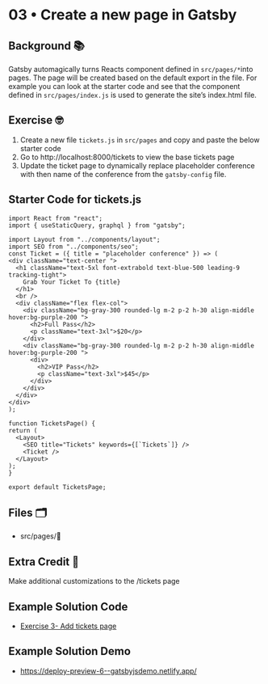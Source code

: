 # 03 • Create a new page in Gatsby
## Background 📚
Gatsby automagically turns Reacts component defined in `src/pages/*`into pages. The page will be created based on the default export in the file. For example you can look at the starter code and see that the component defined in `src/pages/index.js` is used to generate the site’s index.html file. 
 
## Exercise 🤓
1. Create a new file `tickets.js` in `src/pages` and copy and paste the below starter code
2. Go to http://localhost:8000/tickets to view the base tickets page
3. Update the ticket page to dynamically replace placeholder conference with then name of the conference from the `gatsby-config` file. 
 
## Starter Code for tickets.js
 
 ```
import React from "react";
import { useStaticQuery, graphql } from "gatsby";
 
import Layout from "../components/layout";
import SEO from "../components/seo";
const Ticket = ({ title = "placeholder conference" }) => (
 <div className="text-center ">
   <h1 className="text-5xl font-extrabold text-blue-500 leading-9 tracking-tight">
     Grab Your Ticket To {title}
   </h1>
   <br />
   <div className="flex flex-col">
     <div className="bg-gray-300 rounded-lg m-2 p-2 h-30 align-middle hover:bg-purple-200 ">
       <h2>Full Pass</h2>
       <p className="text-3xl">$20</p>
     </div>
     <div className="bg-gray-300 rounded-lg m-2 p-2 h-30 align-middle hover:bg-purple-200 ">
       <div>
         <h2>VIP Pass</h2>
         <p className="text-3xl">$45</p>
       </div>
     </div>
   </div>
 </div>
);
 
function TicketsPage() { 
 return (
   <Layout>
     <SEO title="Tickets" keywords={[`Tickets`]} />
     <Ticket />
   </Layout>
 );
}
 
export default TicketsPage;
``` 
 
## Files 🗂
- src/pages/👀

## Extra Credit 💯
Make additional customizations to the /tickets page 

## Example Solution Code
- [Exercise 3- Add tickets page](https://github.com/M0nica/gatsby-workshop/pull/6/files)

## Example Solution Demo
- https://deploy-preview-6--gatsbyjsdemo.netlify.app/

